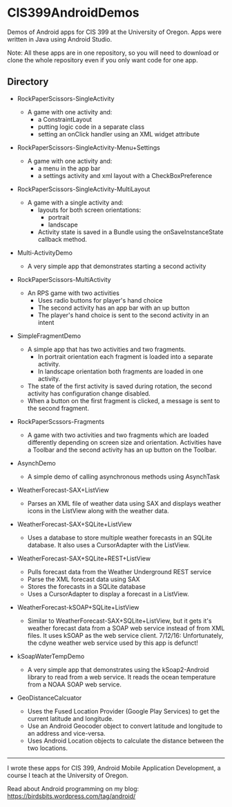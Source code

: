 # CIS399AndroidDemos
Demos of Android apps for CIS 399 at the University of Oregon. Apps were written in Java using Android Studio.

Note: All these apps are in one repository, so you will
need to download or clone the whole repository even if you
only want code for one app.

## Directory

* RockPaperScissors-SingleActivity
  * A game with one activity and:
    * a ConstraintLayout
    * putting logic code in a separate class
    * setting an onClick handler using an XML widget attribute

* RockPaperScissors-SingleActivity-Menu+Settings
  * A game with one activity and:
    * a menu in the app bar
    * a settings activity and xml layout with a CheckBoxPreference

* RockPaperScissors-SingleActivity-MultiLayout
  * A game with a single activity and:
    * layouts for both screen orientations:
      * portrait
      * landscape
    * Activity state is saved in a Bundle using the onSaveInstanceState callback method.

* Multi-ActivityDemo
  * A very simple app that demonstrates starting a second activity

* RockPaperScissors-MultiActivity
  * An RPS game with two activities
    * Uses radio buttons for player's hand choice
    * The second activity has an app bar with an up button
    * The player's hand choice is sent to the second activity in an intent

* SimpleFragmentDemo
  * A simple app that has two activities and two fragments.
    * In portrait orientation each fragment is loaded into a separate activity.
    * In landscape orientation both fragments are loaded in one activity.
  * The state of the first activity is saved during rotation, the second activity has configuration change disabled.
  * When a button on the first fragment is clicked, a message is sent to the second fragment.

* RockPaperScssors-Fragments
  * A game with two activities and two fragments which are loaded differently
    depending on screen size and orientation. Activities have a Toolbar and the
    second activity has an up button on the Toolbar.

* AsynchDemo
  * A simple demo of calling asynchronous methods using AsynchTask

* WeatherForecast-SAX+ListView
  * Parses an XML file of weather data using SAX and displays weather icons in the ListView along with the weather data.

* WeatherForecast-SAX+SQLite+ListView
  * Uses a database to store multiple weather forecasts in an SQLite database. It also uses a CursorAdapter with the ListView.

* WeatherForecast-SAX+SQLite+REST+ListView
  * Pulls forecast data from the Weather Underground REST service
  * Parse the XML forecast data using SAX
  * Stores the forecasts in a SQLite database 
  * Uses a CursorAdapter to display a forecast in a ListView.

* WeatherForecast-kSOAP+SQLite+ListView
  * Similar to WeatherForecast-SAX+SQLite+ListView, but it gets it's weather forecast data from a SOAP web service instead of from XML files. It uses kSOAP as the web service client. 7/12/16: Unfortunately, the cdyne weather web service used by this app is defunct!

* kSoapWaterTempDemo
  * A very simple app that demonstrates using the kSoap2-Android library to read from a web service. It reads the ocean temperature from a NOAA SOAP web service.
* GeoDistanceCalcuator
  * Uses the Fused Location Provider (Google Play Services) to get the current latitude and longitude.
  * Use an Android Geocoder object to convert latitude and longitude to an address and vice-versa.
  * Uses Android Location objects to calculate the distance between the two locations.

---------------------------

I wrote these apps for CIS 399, Android Mobile Application Development, a course I teach at the University of Oregon.

Read about Android programming on my blog:
https://birdsbits.wordpress.com/tag/android/
